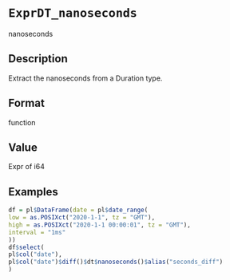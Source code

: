 # `ExprDT_nanoseconds`

nanoseconds


## Description

Extract the nanoseconds from a Duration type.


## Format

function


## Value

Expr of i64


## Examples

```r
df = pl$DataFrame(date = pl$date_range(
low = as.POSIXct("2020-1-1", tz = "GMT"),
high = as.POSIXct("2020-1-1 00:00:01", tz = "GMT"),
interval = "1ms"
))
df$select(
pl$col("date"),
pl$col("date")$diff()$dt$nanoseconds()$alias("seconds_diff")
)
```


